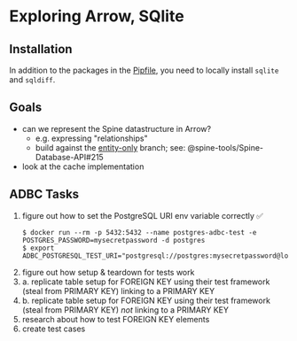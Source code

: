 # Exploring Arrow, SQlite

## Installation
In addition to the packages in the [Pipfile](./Pipfile), you need to locally install `sqlite` and `sqldiff`.

## Goals
- can we represent the Spine datastructure in Arrow?
  - e.g. expressing "relationships"
  - build against the [entity-only](https://github.com/spine-tools/Spine-Database-API/tree/issue_215_drop_object_and_relationship) branch; see: @spine-tools/Spine-Database-API#215
- look at the cache implementation 

## ADBC Tasks
1. figure out how to set the PostgreSQL URI env variable correctly ✅
   ```
   $ docker run --rm -p 5432:5432 --name postgres-adbc-test -e POSTGRES_PASSWORD=mysecretpassword -d postgres
   $ export ADBC_POSTGRESQL_TEST_URI="postgresql://postgres:mysecretpassword@localhost:5432/postgres"
   ```
3. figure out how setup & teardown for tests work
4. a. replicate table setup for FOREIGN KEY using their test framework (steal from PRIMARY KEY) linking to a PRIMARY KEY
3. b. replicate table setup for FOREIGN KEY using their test framework (steal from PRIMARY KEY) _not_ linking to a PRIMARY KEY
5. research about how to test FOREIGN KEY elements
6. create test cases
